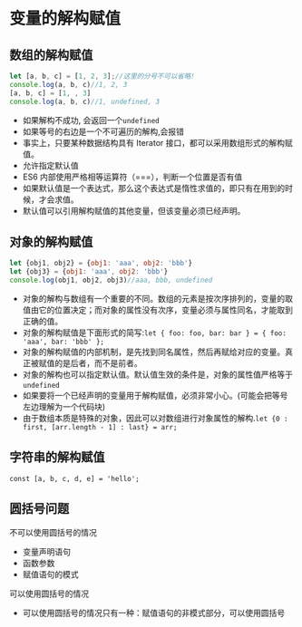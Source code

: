 # 变量的解构赋值

## 数组的解构赋值

```JavaScript
let [a, b, c] = [1, 2, 3];//这里的分号不可以省略!
console.log(a, b, c)//1, 2, 3
[a, b, c] = [1, , 3]
console.log(a, b, c)//1, undefined, 3
```

- 如果解构不成功, 会返回一个`undefined`
- 如果等号的右边是一个不可遍历的解构,会报错
- 事实上，只要某种数据结构具有 Iterator 接口，都可以采用数组形式的解构赋值。
- 允许指定默认值
- ES6 内部使用严格相等运算符（===），判断一个位置是否有值
- 如果默认值是一个表达式，那么这个表达式是惰性求值的，即只有在用到的时候，才会求值。
- 默认值可以引用解构赋值的其他变量，但该变量必须已经声明。

## 对象的解构赋值

```JavaScript
let {obj1, obj2} = {obj1: 'aaa', obj2: 'bbb'}
let {obj3} = {obj1: 'aaa', obj2: 'bbb'}
console.log(obj1, obj2, obj3)//aaa, bbb, undefined
```

- 对象的解构与数组有一个重要的不同。数组的元素是按次序排列的，变量的取值由它的位置决定；而对象的属性没有次序，变量必须与属性同名，才能取到正确的值。
- 对象的解构赋值是下面形式的简写:`let { foo: foo, bar: bar } = { foo: 'aaa', bar: 'bbb' };`
- 对象的解构赋值的内部机制，是先找到同名属性，然后再赋给对应的变量。真正被赋值的是后者，而不是前者。
- 对象的解构也可以指定默认值。默认值生效的条件是，对象的属性值严格等于`undefined`
- 如果要将一个已经声明的变量用于解构赋值，必须非常小心。(可能会把等号左边理解为一个代码块)
- 由于数组本质是特殊的对象，因此可以对数组进行对象属性的解构.`let {0 : first, [arr.length - 1] : last} = arr;`

## 字符串的解构赋值

`const [a, b, c, d, e] = 'hello';`

## 圆括号问题

不可以使用圆括号的情况

- 变量声明语句
- 函数参数
- 赋值语句的模式

可以使用圆括号的情况

- 可以使用圆括号的情况只有一种：赋值语句的非模式部分，可以使用圆括号
